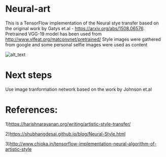 # Neural-art

This is a TensorFlow implementation of the Neural stye transfer based on the original work by Gatys et.al - https://arxiv.org/abs/1508.06576. 
Pretrained VGG-19 model has been used from http://www.vlfeat.org/matconvnet/pretrained/
Style images were gathered from google and some personal selfie images were used as content 

![alt_text](https://media.giphy.com/media/2tThJEl9OVGbrlbDoA/giphy.gif)

# Next steps
Use image tranformation network based on the work by Johnson et.al 


# References:
1)https://harishnarayanan.org/writing/artistic-style-transfer/

2)https://shubhangdesai.github.io/blog/Neural-Style.html

3)http://www.chioka.in/tensorflow-implementation-neural-algorithm-of-artistic-style
